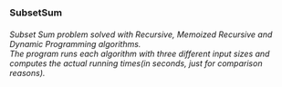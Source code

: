 ### SubsetSum
###### Subset Sum problem solved with Recursive, Memoized Recursive and Dynamic Programming algorithms.<br/>The program runs each algorithm with three different input sizes and computes the actual running times(in seconds, just for comparison reasons).
